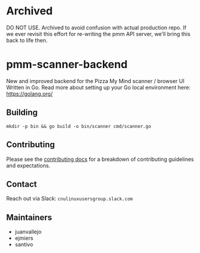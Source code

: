 Archived
========
DO NOT USE. Archived to avoid confusion with actual production repo.
If we ever revisit this effort for re-writing the pmm API server, we'll bring this back to life then.

pmm-scanner-backend
===================

New and improved backend for the Pizza My Mind scanner / browser UI
Written in Go. Read more about setting up your Go local environment
here: https://golang.org/

## Building

```
mkdir -p bin && go build -o bin/scanner cmd/scanner.go
```

## Contributing

Please see the [contributing docs](https://github.com/pcse/pmm-scanner-backend/blob/master/CONTRIBUTING.md) for a breakdown of
contributing guidelines and expectations.

## Contact

Reach out via Slack: `cnulinuxusersgroup.slack.com`

## Maintainers

- juanvallejo
- ejmiers
- santivo
